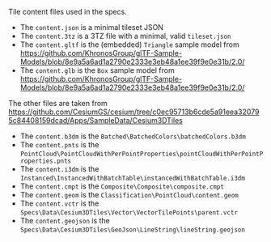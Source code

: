 Tile content files used in the specs.

- The `content.json` is a minimal tileset JSON
- The `content.3tz` is a 3TZ file with a minimal, valid `tileset.json`
- The `content.gltf` is the (embedded) `Triangle` sample model from https://github.com/KhronosGroup/glTF-Sample-Models/blob/8e9a5a6ad1a2790e2333e3eb48a1ee39f9e0e31b/2.0/
- The `content.glb` is the `Box` sample model from https://github.com/KhronosGroup/glTF-Sample-Models/blob/8e9a5a6ad1a2790e2333e3eb48a1ee39f9e0e31b/2.0/

The other files are taken from https://github.com/CesiumGS/cesium/tree/c0ec95713b6cde5a91eea320795c84408159dcad/Apps/SampleData/Cesium3DTiles

- The `content.b3dm` is the `Batched\BatchedColors\batchedColors.b3dm`
- The `content.pnts` is the `PointCloud\PointCloudWithPerPointProperties\pointCloudWithPerPointProperties.pnts`
- The `content.i3dm` is the `Instanced\InstancedWithBatchTable\instancedWithBatchTable.i3dm`
- The `content.cmpt` is the `Composite\Composite\composite.cmpt`
- The `content.geom` is the `Classification\PointCloud\content.geom`
- The `content.vctr` is the `Specs\Data\Cesium3DTiles\Vector\VectorTilePoints\parent.vctr`
- The `content.geojson` is the `Specs\Data\Cesium3DTiles\GeoJson\LineString\lineString.geojson`

